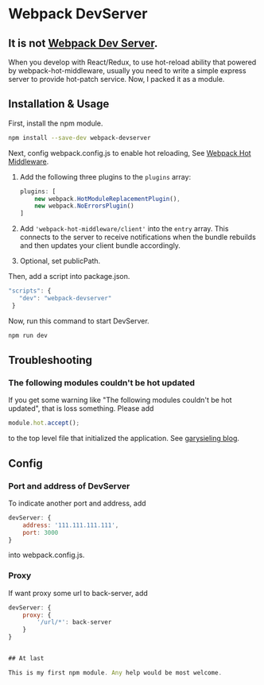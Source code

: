 # Webpack DevServer

## It is not [Webpack Dev Server](https://github.com/webpack/webpack-dev-server).

When you develop with React/Redux, to use hot-reload ability that powered by webpack-hot-middleware, usually you need to write a simple express server to provide hot-patch service.
Now, I packed it as a module.

## Installation & Usage

First, install the npm module.

```sh
npm install --save-dev webpack-devserver
```

Next, config webpack.config.js to enable hot reloading, See [Webpack Hot Middleware](https://github.com/glenjamin/webpack-hot-middleware).

 1. Add the following three plugins to the `plugins` array:
    ```js
    plugins: [
        new webpack.HotModuleReplacementPlugin(),
        new webpack.NoErrorsPlugin()
    ]
    ```

 2. Add `'webpack-hot-middleware/client'` into the `entry` array.
    This connects to the server to receive notifications when the bundle
    rebuilds and then updates your client bundle accordingly.

 3. Optional, set publicPath.

 Then, add a script into package.json.

 ```js
 "scripts": {
    "dev": "webpack-devserver"
  }
 ```
Now, run this command to start DevServer.

```sh
npm run dev
```
## Troubleshooting

### The following modules couldn't be hot updated
If you get some warning like "The following modules couldn't be hot updated", that is loss something. Please add 
```js
module.hot.accept();
```
to the top level file that initialized the application. See [garysieling blog](https://www.garysieling.com/blog/3183-2).

## Config

### Port and address of DevServer
To indicate another port and address, add 
```js
devServer: {
	address: '111.111.111.111',
	port: 3000
}
```
into webpack.config.js.

### Proxy
If want proxy some url to back-server, add
```js
devServer: {
	proxy: {
        '/url/*': back-server
    }
}


## At last

This is my first npm module. Any help would be most welcome.